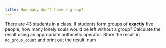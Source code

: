 ```yaml
---
title: How many don't have a group?
---
```


There are 43 students in a class. If students form groups of **exactly** five people, how many lonely souls would be left without a group? Calculate the result using an appropriate arithmetic operator. Store the result in `no_group_count` and print out the result.
num
